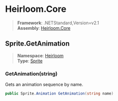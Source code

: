# Heirloom.Core

> **Framework**: .NETStandard,Version=v2.1  
> **Assembly**: [Heirloom.Core][0]  

## Sprite.GetAnimation

> **Namespace**: [Heirloom][0]  
> **Type**: [Sprite][1]  

### GetAnimation(string)

Gets an animation sequence by name.

```cs
public Sprite.Animation GetAnimation(string name)
```

[0]: ../../../Heirloom.Core.md
[1]: ../Sprite.md

